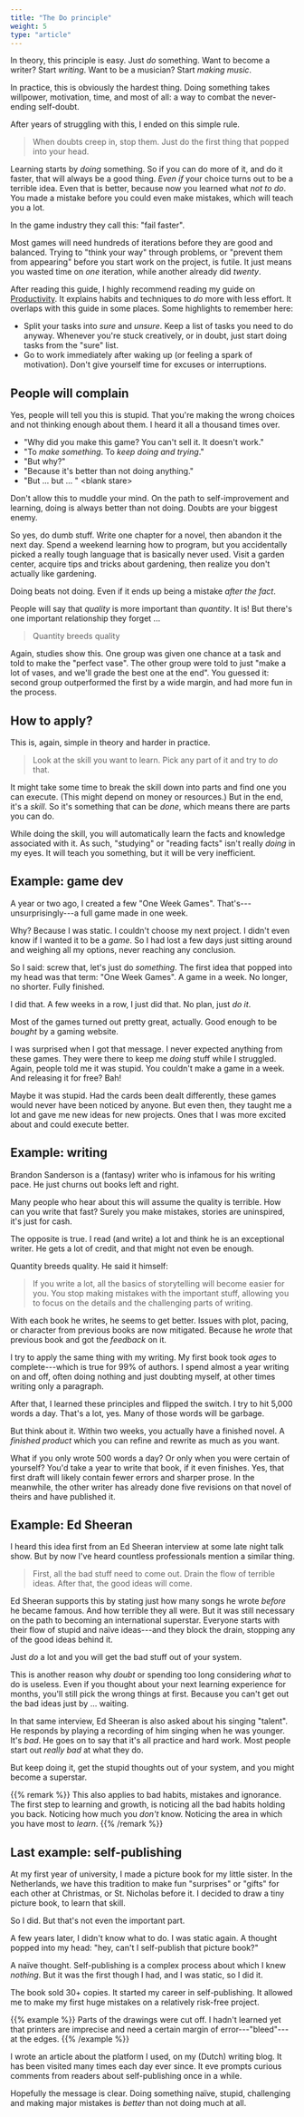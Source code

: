```yaml
---
title: "The Do principle"
weight: 5
type: "article"
---
```


In theory, this principle is easy. Just _do_ something. Want to become a writer? Start _writing_. Want to be a musician? Start _making music_.

In practice, this is obviously the hardest thing. Doing something takes willpower, motivation, time, and most of all: a way to combat the never-ending self-doubt.

After years of struggling with this, I ended on this simple rule.

> When doubts creep in, stop them. Just do the first thing that popped into your head.

Learning starts by _doing_ something. So if you can do more of it, and do it faster, that will always be a good thing. _Even if_ your choice turns out to be a terrible idea. Even that is better, because now you learned what _not to do_. You made a mistake before you could even make mistakes, which will teach you a lot.

In the game industry they call this: "fail faster".

Most games will need hundreds of iterations before they are good and balanced. Trying to "think your way" through problems, or "prevent them from appearing" before you start work on the project, is futile. It just means you wasted time on _one_ iteration, while another already did _twenty_.

After reading this guide, I highly recommend reading my guide on [Productivity](../../productivity/). It explains habits and techniques to _do_ more with less effort. It overlaps with this guide in some places. Some highlights to remember here:

* Split your tasks into _sure_ and _unsure_. Keep a list of tasks you need to do anyway. Whenever you're stuck creatively, or in doubt, just start doing tasks from the "sure" list.
* Go to work immediately after waking up (or feeling a spark of motivation). Don't give yourself time for excuses or interruptions.

## People will complain

Yes, people will tell you this is stupid. That you're making the wrong choices and not thinking enough about them. I heard it all a thousand times over. 

* "Why did you make this game? You can't sell it. It doesn't work."
* "To _make something_. To _keep doing and trying_."
* "But why?"
* "Because it's better than not doing anything."
* "But ... but ... " \<blank stare\>

Don't allow this to muddle your mind. On the path to self-improvement and learning, doing is always better than not doing. Doubts are your biggest enemy.

So yes, do dumb stuff. Write one chapter for a novel, then abandon it the next day. Spend a weekend learning how to program, but you accidentally picked a really tough language that is basically never used. Visit a garden center, acquire tips and tricks about gardening, then realize you don't actually like gardening.

Doing beats not doing. Even if it ends up being a mistake _after the fact_.

People will say that _quality_ is more important than _quantity_. It is! But there's one important relationship they forget ...

> Quantity breeds quality

Again, studies show this. One group was given one chance at a task and told to make the "perfect vase". The other group were told to just "make a lot of vases, and we'll grade the best one at the end". You guessed it: second group outperformed the first by a wide margin, and had more fun in the process.

## How to apply?

This is, again, simple in theory and harder in practice.

> Look at the skill you want to learn. Pick any part of it and try to _do_ that.

It might take some time to break the skill down into parts and find one you can execute. (This might depend on money or resources.) But in the end, it's a _skill_. So it's something that can be _done_, which means there are parts you can do.

While doing the skill, you will automatically learn the facts and knowledge associated with it. As such, "studying" or "reading facts" isn't really _doing_ in my eyes. It will teach you something, but it will be very inefficient.

## Example: game dev

A year or two ago, I created a few "One Week Games". That's---unsurprisingly---a full game made in one week.

Why? Because I was static. I couldn't choose my next project. I didn't even know if I wanted it to be a _game_. So I had lost a few days just sitting around and weighing all my options, never reaching any conclusion.

So I said: screw that, let's just do _something_. The first idea that popped into my head was that term: "One Week Games". A game in a week. No longer, no shorter. Fully finished.

I did that. A few weeks in a row, I just did that. No plan, just _do it_.

Most of the games turned out pretty great, actually. Good enough to be _bought_ by a gaming website.

I was surprised when I got that message. I never expected anything from these games. They were there to keep me _doing_ stuff while I struggled. Again, people told me it was stupid. You couldn't make a game in a week. And releasing it for free? Bah!

Maybe it was stupid. Had the cards been dealt differently, these games would never have been noticed by anyone. But even then, they taught me a lot and gave me new ideas for new projects. Ones that I was more excited about and could execute better.

## Example: writing

Brandon Sanderson is a (fantasy) writer who is infamous for his writing pace. He just churns out books left and right. 

Many people who hear about this will assume the quality is terrible. How can you write that fast? Surely you make mistakes, stories are uninspired, it's just for cash.

The opposite is true. I read (and write) a lot and think he is an exceptional writer. He gets a lot of credit, and that might not even be enough. 

Quantity breeds quality. He said it himself:

> If you write a lot, all the basics of storytelling will become easier for you. You stop making mistakes with the important stuff, allowing you to focus on the details and the challenging parts of writing.

With each book he writes, he seems to get better. Issues with plot, pacing, or character from previous books are now mitigated. Because he _wrote_ that previous book and got the _feedback_ on it.

I try to apply the same thing with my writing. My first book took _ages_ to complete---which is true for 99% of authors. I spend almost a year writing on and off, often doing nothing and just doubting myself, at other times writing only a paragraph.

After that, I learned these principles and flipped the switch. I try to hit 5,000 words a day. That's a lot, yes. Many of those words will be garbage.

But think about it. Within two weeks, you actually have a finished novel. A _finished product_ which you can refine and rewrite as much as you want.

What if you only wrote 500 words a day? Or only when you were certain of yourself? You'd take a year to write that book, if it even finishes. Yes, that first draft will likely contain fewer errors and sharper prose. In the meanwhile, the other writer has already done five revisions on that novel of theirs and have published it.

## Example: Ed Sheeran

I heard this idea first from an Ed Sheeran interview at some late night talk show. But by now I've heard countless professionals mention a similar thing.

> First, all the bad stuff need to come out. Drain the flow of terrible ideas. After that, the good ideas will come.

Ed Sheeran supports this by stating just how many songs he wrote _before_ he became famous. And how terrible they all were. But it was still necessary on the path to becoming an international superstar. Everyone starts with their flow of stupid and naïve ideas---and they block the drain, stopping any of the good ideas behind it.

Just _do_ a lot and you will get the bad stuff out of your system. 

This is another reason why _doubt_ or spending too long considering _what_ to do is useless. Even if you thought about your next learning experience for months, you'll still pick the wrong things at first. Because you can't get out the bad ideas just by ... waiting.

In that same interview, Ed Sheeran is also asked about his singing "talent". He responds by playing a recording of him singing when he was younger. It's _bad_. He goes on to say that it's all practice and hard work. Most people start out _really bad_ at what they do. 

But keep doing it, get the stupid thoughts out of your system, and you might become a superstar.

{{% remark %}}
This also applies to bad habits, mistakes and ignorance. The first step to learning and growth, is noticing all the bad habits holding you back. Noticing how much you _don't_ know. Noticing the area in which you have most to _learn_.
{{% /remark %}}

## Last example: self-publishing

At my first year of university, I made a picture book for my little sister. In the Netherlands, we have this tradition to make fun "surprises" or "gifts" for each other at Christmas, or St. Nicholas before it. I decided to draw a tiny picture book, to learn that skill.

So I did. But that's not even the important part.

A few years later, I didn't know what to do. I was static again. A thought popped into my head: "hey, can't I self-publish that picture book?"

A naïve thought. Self-publishing is a complex process about which I knew _nothing_. But it was the first though I had, and I was static, so I did it.

The book sold 30+ copies. It started my career in self-publishing. It allowed me to make my first huge mistakes on a relatively risk-free project. 

{{% example %}}
Parts of the drawings were cut off. I hadn't learned yet that printers are imprecise and need a certain margin of error---"bleed"---at the edges.
{{% /example %}} 

I wrote an article about the platform I used, on my (Dutch) writing blog. It has been visited many times each day ever since. It eve prompts curious comments from readers about self-publishing once in a while.

Hopefully the message is clear. Doing something naïve, stupid, challenging and making major mistakes is _better_ than not doing much at all.